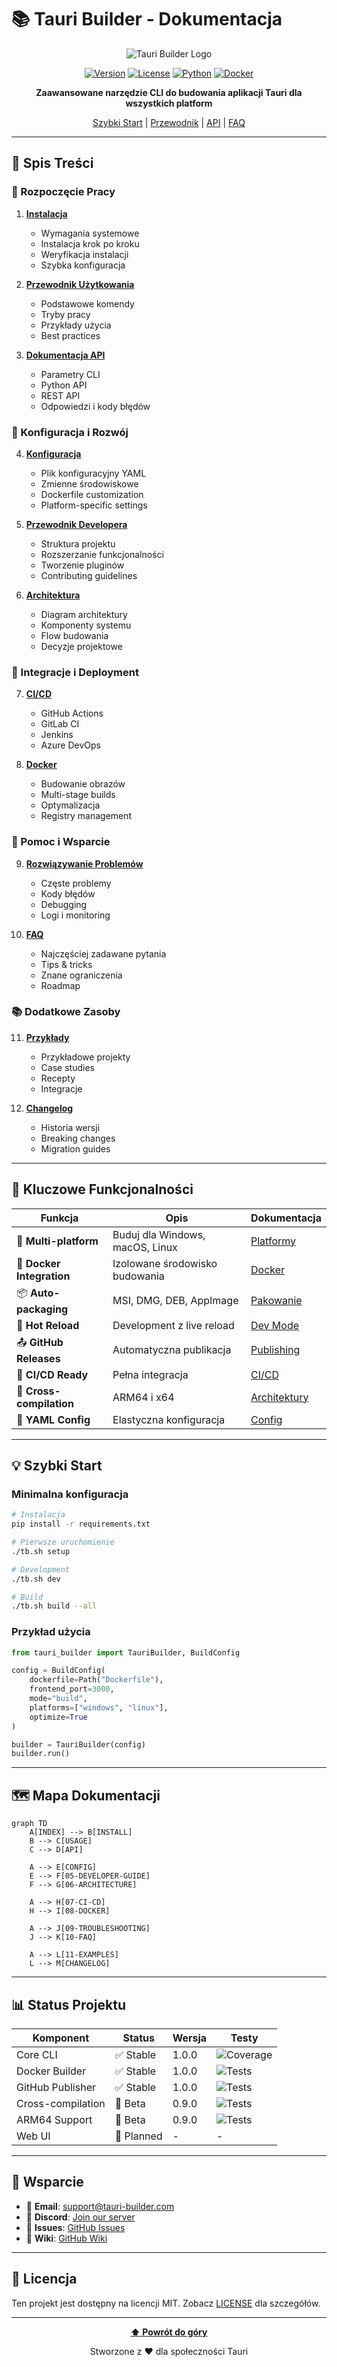 # 📚 Tauri Builder - Dokumentacja

<div align="center">

![Tauri Builder Logo](./assets/logo.png)

[![Version](https://img.shields.io/badge/version-1.0.0-blue.svg)](./CHANGELOG.md)
[![License](https://img.shields.io/badge/license-MIT-green.svg)](../LICENSE)
[![Python](https://img.shields.io/badge/python-3.8%2B-blue)](https://www.python.org)
[![Docker](https://img.shields.io/badge/docker-required-blue)](https://www.docker.com)

**Zaawansowane narzędzie CLI do budowania aplikacji Tauri dla wszystkich platform**

[Szybki Start](./INSTALL.md) | [Przewodnik](./USAGE.md) | [API](./API.md) | [FAQ](./10-FAQ.md)

</div>

---

## 📖 Spis Treści

### 🚀 Rozpoczęcie Pracy

1. **[Instalacja](./INSTALL.md)**
   - Wymagania systemowe
   - Instalacja krok po kroku
   - Weryfikacja instalacji
   - Szybka konfiguracja

2. **[Przewodnik Użytkowania](./USAGE.md)**
   - Podstawowe komendy
   - Tryby pracy
   - Przykłady użycia
   - Best practices

3. **[Dokumentacja API](./API.md)**
   - Parametry CLI
   - Python API
   - REST API
   - Odpowiedzi i kody błędów

### 🔧 Konfiguracja i Rozwój

4. **[Konfiguracja](./CONFIG.md)**
   - Plik konfiguracyjny YAML
   - Zmienne środowiskowe
   - Dockerfile customization
   - Platform-specific settings

5. **[Przewodnik Developera](./05-DEVELOPER-GUIDE.md)**
   - Struktura projektu
   - Rozszerzanie funkcjonalności
   - Tworzenie pluginów
   - Contributing guidelines

6. **[Architektura](./06-ARCHITECTURE.md)**
   - Diagram architektury
   - Komponenty systemu
   - Flow budowania
   - Decyzje projektowe

### 🔄 Integracje i Deployment

7. **[CI/CD](./07-CI-CD.md)**
   - GitHub Actions
   - GitLab CI
   - Jenkins
   - Azure DevOps

8. **[Docker](./08-DOCKER.md)**
   - Budowanie obrazów
   - Multi-stage builds
   - Optymalizacja
   - Registry management

### 📘 Pomoc i Wsparcie

9. **[Rozwiązywanie Problemów](./09-TROUBLESHOOTING.md)**
   - Częste problemy
   - Kody błędów
   - Debugging
   - Logi i monitoring

10. **[FAQ](./10-FAQ.md)**
    - Najczęściej zadawane pytania
    - Tips & tricks
    - Znane ograniczenia
    - Roadmap

### 📚 Dodatkowe Zasoby

11. **[Przykłady](./11-EXAMPLES.md)**
    - Przykładowe projekty
    - Case studies
    - Recepty
    - Integracje

12. **[Changelog](./CHANGELOG.md)**
    - Historia wersji
    - Breaking changes
    - Migration guides

---

## 🎯 Kluczowe Funkcjonalności

| Funkcja | Opis | Dokumentacja |
|---------|------|--------------|
| 🚀 **Multi-platform** | Buduj dla Windows, macOS, Linux | [Platformy](./USAGE.md#platformy) |
| 🐳 **Docker Integration** | Izolowane środowisko budowania | [Docker](./08-DOCKER.md) |
| 📦 **Auto-packaging** | MSI, DMG, DEB, AppImage | [Pakowanie](./CONFIG.md#bundle-types) |
| 🔄 **Hot Reload** | Development z live reload | [Dev Mode](./USAGE.md#tryb-developerski) |
| 📤 **GitHub Releases** | Automatyczna publikacja | [Publishing](./07-CI-CD.md#github-releases) |
| 🔧 **CI/CD Ready** | Pełna integracja | [CI/CD](./07-CI-CD.md) |
| 🎯 **Cross-compilation** | ARM64 i x64 | [Architektury](./06-ARCHITECTURE.md#cross-compilation) |
| 📝 **YAML Config** | Elastyczna konfiguracja | [Config](./CONFIG.md) |

---

## 💡 Szybki Start

### Minimalna konfiguracja

```bash
# Instalacja
pip install -r requirements.txt

# Pierwsze uruchomienie
./tb.sh setup

# Development
./tb.sh dev

# Build
./tb.sh build --all
```

### Przykład użycia

```python
from tauri_builder import TauriBuilder, BuildConfig

config = BuildConfig(
    dockerfile=Path("Dockerfile"),
    frontend_port=3000,
    mode="build",
    platforms=["windows", "linux"],
    optimize=True
)

builder = TauriBuilder(config)
builder.run()
```

---

## 🗺️ Mapa Dokumentacji

```mermaid
graph TD
    A[INDEX] --> B[INSTALL]
    B --> C[USAGE]
    C --> D[API]
    
    A --> E[CONFIG]
    E --> F[05-DEVELOPER-GUIDE]
    F --> G[06-ARCHITECTURE]
    
    A --> H[07-CI-CD]
    H --> I[08-DOCKER]
    
    A --> J[09-TROUBLESHOOTING]
    J --> K[10-FAQ]
    
    A --> L[11-EXAMPLES]
    L --> M[CHANGELOG]
```

---

## 📊 Status Projektu

| Komponent | Status | Wersja | Testy |
|-----------|--------|--------|-------|
| Core CLI | ✅ Stable | 1.0.0 | ![Coverage](https://img.shields.io/badge/coverage-95%25-green) |
| Docker Builder | ✅ Stable | 1.0.0 | ![Tests](https://img.shields.io/badge/tests-passing-green) |
| GitHub Publisher | ✅ Stable | 1.0.0 | ![Tests](https://img.shields.io/badge/tests-passing-green) |
| Cross-compilation | 🔄 Beta | 0.9.0 | ![Tests](https://img.shields.io/badge/tests-partial-yellow) |
| ARM64 Support | 🔄 Beta | 0.9.0 | ![Tests](https://img.shields.io/badge/tests-partial-yellow) |
| Web UI | 📅 Planned | - | - |

---

## 🤝 Wsparcie

- 📧 **Email**: support@tauri-builder.com
- 💬 **Discord**: [Join our server](https://discord.gg/tauri-builder)
- 🐛 **Issues**: [GitHub Issues](https://github.com/digitaltwin-run/tauri-builder/issues)
- 📖 **Wiki**: [GitHub Wiki](https://github.com/digitaltwin-run/tauri-builder/wiki)

---

## 📜 Licencja

Ten projekt jest dostępny na licencji MIT. Zobacz [LICENSE](../LICENSE) dla szczegółów.

---

<div align="center">

**[⬆ Powrót do góry](#-tauri-builder---dokumentacja)**

Stworzone z ❤️ dla społeczności Tauri

</div>